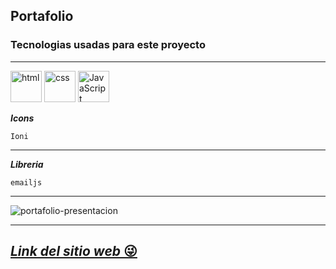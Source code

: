 ## Portafolio

### Tecnologias usadas para este proyecto

---
<img src="https://img.icons8.com/color/344/html-5--v1.png" alt="html" width="50"/>
<img src="https://img.icons8.com/color/344/css3.png" alt="css" width="50"/>
<img src="https://img.icons8.com/color/344/javascript--v1.png" alt="JavaScript" width="50"/>

***Icons***
~~~
Ioni
~~~

---
***Libreria***
~~~
emailjs
~~~

---

![portafolio-presentacion]()


---
[***Link del sitio web*** 😜](/)
---
